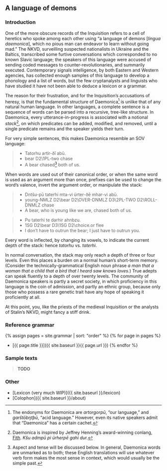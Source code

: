 ## A language of demons

### Introduction

One of the more obscure records of the Inquisition refers to a cell
of heretics who spoke among each other using “a language of demons
[_lingua daemonica_], which no pious man can endeavor to
learn without going mad.” The NKVD, surveilling suspected
nationalists in Ukraine and the Baltics, transcribed some furtive
conversations which corresponded to no known Slavic language; the
speakers of this language were accused of sending coded messages
to counter-revolutionaries, and summarily executed. Contemporary
signals intelligence, by both Eastern and Western agencies, has
collected enough samples of this language to develop a phonology
and a list of words, but the few cryptanalysts and linguists who
have studied it have not been able to deduce a lexicon or a grammar.

The reason for their frustration, and for the Inquisition’s
accusations of heresy, is that the fundamental structure of
Daemonica[^1] is
unlike that of any natural human language. In other
languages, a complete sentence is a sequence of words can be
parsed into a recursive, tree-like structure. In Daemonica, every
utterance-in-progress is associated with a notional
_stack_[^2], on which predicates can be added,
modified, and
removed, until a single predicate remains and the speaker yields
their turn.

[^1]:
    The endonyms for Daemonica are
    _artorgorpū_, “our language,” and
    _garštōbŋtþū_, “acid language.” However, even its native
    speakers admit that “Daemonica” has a certain cachet.

[^2]:
    Daemonica is inspired by Jeffrey
    Henning’s award-winning conlang, [Fith](https://www.frathwiki.com/Fith).
    _Kšu admpū pi ürherpē gahi dur._

For very simple sentences, this makes Daemonica resemble an SOV
language:

>- Tatorhu artir-ðī abū.
>- bear D2\1PL-two chase
>- A bear chased[^3] both of us.

[^3]:
    Aspect and tense will be discussed below. In
    general, Daemonica words are unmarked as to both; these
    English translations will use whatever verb form makes the
    most sense in context, which would usually be the simple past.

When words are used out of their canonical order, or when the
same word is used as an argument more than once, prefixes can be
used to change the word’s valence, invert the argument order, or
manipulate the stack:

>- Dntšu-pū taterhi mta-vi ürter-ðē mhar-vi abū.
>- young-NMLZ D2\bear D2\OVER-DNMLZ D3\2PL-TWO D2\ROLL-DNMLZ chase
>- A bear, who is young like we are, chased both of us.

>- Pu taterhi te darhir ahnbzu.
>- 1SG D2\bear D3\1SG D2\choice.or flee
>- I don’t have to outrun the bear; I just have to outrun you.

Every word is inflected, by changing its vowels, to indicate the
current depth of the stack: hence _tatorhu_
vs. _taterhi_.

In normal conversation, the stack may only reach a depth of three
or four levels. Even this places a burden on a normal human’s
short-term memory. (Consider the technically-grammatical English
noun phrase _a man that a woman that a child that a bird
that I heard saw knows loves._) True adepts can speak fluently to
a depth of over twenty levels. The community of Daemonica
speakers is partly a secret society, in which proficiency in this
language is the coin of admission, and partly an ethnic group,
because only those who possess a rare genetic trait have any hope
of speaking it proficiently at all.

At this point, you, like the
priests of the medieval Inquisition or the analysts of Stalin’s
NKVD, might fancy a stiff drink.

### Reference grammar

{% assign pages = site.grammar | sort: "order" %}
{% for page in pages %}
- [{{ page.title }}]({{ site.baseurl }}{{ page.url }})
{% endfor %}

### Sample texts

> **TODO**

### Other

- [Lexicon (very much WIP)]({{ site.baseurl }}/lexicon)
- [Colophon]({{ site.baseurl }}/about)
